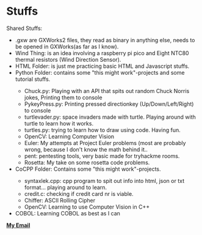 # Stuffs
Shared Stuffs:
<ul>
      <li>.gxw are GXWorks2 files, they read as binary in anything else, needs to be opened in GXWorks(as far as I know).</li>
      <li>Wind Thing: is an idea involving a raspberry pi pico and Eight NTC80 thermal resistors (Wind Direction Sensor).</li>
      <li>HTML Folder: is just me practicing basic HTML and Javascript stuffs.</li>
      <li>Python Folder: contains some "this might work"-projects and some tutorial stuffs.</li>
      <ul>
            <li>Chuck.py: Playing with an API that spits out random Chuck Norris jokes, Printing them to console</li>
            <li>PykeyPress.py: Printing pressed directionkey (Up/Down/Left/Right) to console</li>
            <li>turtlevader.py: space invaders made with turtle. Playing around with turtle to learn how it works.</li>
            <li>turtles.py: trying to learn how to draw using code. Having fun.</li>
            <li>OpenCV: Learning Computer Vision</li>
	    <li>Euler: My attempts at Project Euler problems (most are probably wrong, because I don't know the math behind it..</li>
	    <li>pent: pentesting tools, very basic made for tryhackme rooms.</li>
	    <li>Rosetta: My take on some rosetta code problems.</li>
      </ul>
      <li>CoCPP Folder: Contains some "this might work"-projects. </li>
      <ul>
            <li>syntaxlek.cpp: cpp program to spit out info into html, json or txt format... playing around to learn.</li>
            <li>credit.c: checking if credit card nr is viable.</li>
            <li>Chiffer: ASCII Rolling Cipher</li>
            <li>OpenCV: Learning to use Computer Vision in C++</li>
      </ul>
      <li>COBOL: Learning COBOL as best as I can</li>
</ul>

<a href="mailto:mattiasvholmgren@gmail.com?subject=Stuffs"><strong>My Email</strong></a>
